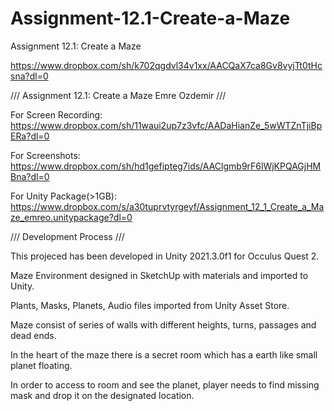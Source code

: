 # Assignment-12.1-Create-a-Maze
Assignment 12.1: Create a Maze

https://www.dropbox.com/sh/k702qgdvl34v1xx/AACQaX7ca8Gv8vyjTt0tHcsna?dl=0

/// Assignment 12.1: Create a Maze  Emre Ozdemir ///

For Screen Recording: https://www.dropbox.com/sh/11waui2up7z3vfc/AADaHianZe_5wWTZnTjiBpERa?dl=0

For Screenshots: https://www.dropbox.com/sh/hd1gefipteg7ids/AAClgmb9rF6lWjKPQAGjHMBna?dl=0

For Unity Package(>1GB): https://www.dropbox.com/s/a30tuprvtyrgeyf/Assignment_12_1_Create_a_Maze_emreo.unitypackage?dl=0


/// Development Process ///

This projeced has been developed in Unity 2021.3.0f1 for Occulus Quest 2.

Maze Environment designed in SketchUp with materials and imported to Unity.

Plants, Masks, Planets, Audio files imported from Unity Asset Store.

Maze consist of series of walls with different heights, turns, passages and dead ends.

In the heart of the maze there is a secret room which has a earth like small planet floating.

In order to access to room and see the planet, player needs to find missing mask and drop it on the designated location. 
